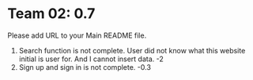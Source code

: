 # Team 02: 0.7
Please add URL to your Main README file.
1.  Search function is not complete. User did not know what this website initial is user for. And I cannot insert data. -2
2. Sign up and sign in is not complete.  -0.3


